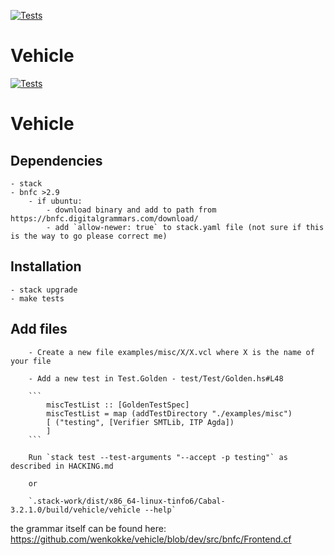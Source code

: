 [![Tests](https://github.com/wenkokke/vehicle/actions/workflows/vehicle-tests.yml/badge.svg)](https://github.com/wenkokke/vehicle/actions/workflows/vehicle-tests.yml)

# Vehicle

[![Tests](https://github.com/wenkokke/vehicle/actions/workflows/vehicle-tests.yml/badge.svg)](https://github.com/wenkokke/vehicle/actions/workflows/vehicle-tests.yml)

# Vehicle


## Dependencies

    - stack
    - bnfc >2.9
        - if ubuntu:
            - download binary and add to path from https://bnfc.digitalgrammars.com/download/
            - add `allow-newer: true` to stack.yaml file (not sure if this is the way to go please correct me)

## Installation

    - stack upgrade
    - make tests

## Add files

        - Create a new file examples/misc/X/X.vcl where X is the name of your file

        - Add a new test in Test.Golden - test/Test/Golden.hs#L48

        ```
            miscTestList :: [GoldenTestSpec]
            miscTestList = map (addTestDirectory "./examples/misc")
            [ ("testing", [Verifier SMTLib, ITP Agda])
            ]
        ```

        Run `stack test --test-arguments "--accept -p testing"` as described in HACKING.md

        or

        `.stack-work/dist/x86_64-linux-tinfo6/Cabal-3.2.1.0/build/vehicle/vehicle --help`


the grammar itself can be found here:
        https://github.com/wenkokke/vehicle/blob/dev/src/bnfc/Frontend.cf
